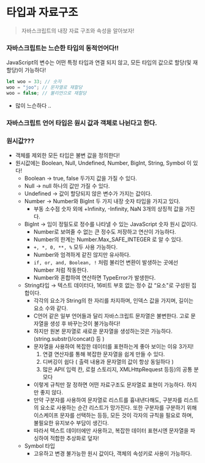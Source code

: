 # 타입과 자료구조

> 자바스크립트의 내장 자료 구조와 속성을 알아보자!

### 자바스크립트는 느슨한 타입의 동적언어다!!

JavaScript의 변수는 어떤 특정 타입과 연결 되지 않고, 모든 타입의 값으로 할당(및 재할당)이 가능하다!

```jsx
let woo = 33; // 숫자
woo = "joo"; // 문자열로 재할당
woo = false; // 불리언으로 재할당
```

- 많이 느슨하다 ..

### 자바스크립트 언어 타입은 원시 값과 객체로 나뉜다고 한다.

### 원시값???

- 객체를 제외한 모든 타입은 불변 값을 정의한다!
- 원시값에는 Boolean, Null, Undefined, Number, BigInt, String, Symbol 이 있다!
  - Boolean → true, false 두가지 값을 가질 수 있다.
  - Null → null 하나의 값만 가질 수 있다.
  - Undefined → 값이 할당되지 않은 변수가 가지는 값이다.
  - Number → Number와 BigInt 두 가지 내장 숫자 타입을 가지고 있다.
    - 부동 소수점 숫자 외에 +Infinity, -Infinity, NaN 3개의 상징적 값을 가진다.
  - BigInt → 임이 정밀도로 정수를 나타낼 수 있는 JavaScript 숫자 원시 값이다.
    - Number로 보여줄 수 없는 큰 정수도 저장하고 연산이 가능하다.
    - Number의 한계는 Number.Max_SAFE_INTEGER 로 알 수 있다.
    - `+, *, 0, **, %` 모두 사용 가능하다.
    - Number와 엄격하게 같진 않지만 유사하다.
    - `if, or, and, Boolean, !` 처럼 불리언 변환이 발생하는 곳에선 Number 처럼 작동한다.
    - Number와 혼합하여 연산하면 TypeError가 발생한다.
  - String타입 → 텍스트 데이터다, 16비트 부호 없는 정수 값 “요소"로 구성된 집합이다.
    - 각각의 요소가 String의 한 자리를 차지하며, 인덱스 값을 가지며, 길이는 요소 수와 같다.
    - C언어 같은 일부 언어들과 달리 자바스크립트 문자열은 불변한다. 고로 문자열을 생성 후 바꾸는것이 불가능하다!
    - 하지만 원본 문자열로 새로운 문자열을 생성하는것은 가능하다. (string.substr()/concat() 등 )
    - 문자열을 사용하여 복잡한 데이터를 표현하는게 좋아 보이는 이유 3가지!
      1. 연결 연산자를 통해 복잡한 문자열을 쉽게 만들 수 있다.
      2. 디버깅이 쉽다 ( 출력 내용과 문자열의 값이 항상 동일하다 )
      3. 많은 API( 입력 칸, 로컬 스토리지, XMLHttpRequest 등등)의 공통 분모다
    - 이렇게 규칙만 잘 정하면 어떤 자료구조도 문자열로 표현이 가능하다. 하지만 좋지 않다.
    - 만약 구분자를 사용하여 문자열로 리스트를 흉내낸다해도, 구분자를 리스트의 요소로 사용하는 순간 리스트가 망가진다. 또한 구분자를 구분하기 위해 이스케이프 문자를 선택하는 등등, 모든 것이 각자의 규칙을 필요로 하며, 불필요한 유지보수 부담이 생긴다.
    - 따라서 텍스트 데이터에만 사용하고, 복잡한 데이터 표현시엔 문자열을 파싱하여 적합한 추상화로 덮자!
  - Symbol 타입
    - 고유하고 변경 불가능한 원시 값이다, 객체의 속성키로 사용이 가능하다.
